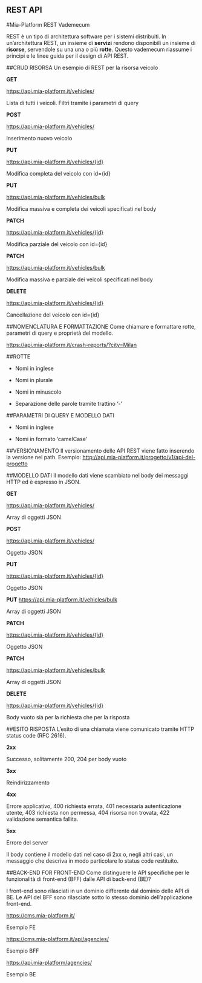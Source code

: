## REST API ##
#Mia-Platform REST Vademecum


REST è un tipo di architettura software per i sistemi distribuiti. In un’architettura REST, un insieme di **servizi** rendono disponibili un insieme di **risorse**, servendole su una una o più **rotte**.
Questo vademecum riassume i principi e le linee guida per il design di API REST.

##CRUD RISORSA
Un esempio di REST per la risorsa veicolo

**GET**

https://api.mia-platform.it/vehicles/

Lista di tutti i veicoli. Filtri tramite i parametri di query

**POST**

https://api.mia-platform.it/vehicles/

Inserimento nuovo veicolo

**PUT**

https://api.mia-platform.it/vehicles/{id}

Modifica completa del veicolo con id={id}

**PUT**

https://api.mia-platform.it/vehicles/bulk

Modifica massiva e completa dei veicoli specificati nel body

**PATCH**

https://api.mia-platform.it/vehicles/{id}

Modifica parziale del veicolo con id={id}

**PATCH**

https://api.mia-platform.it/vehicles/bulk

Modifica massiva e parziale dei veicoli specificati nel body

**DELETE**

https://api.mia-platform.it/vehicles/{id}

Cancellazione del veicolo con id={id}


##NOMENCLATURA E FORMATTAZIONE
Come chiamare e formattare rotte, parametri di query e proprietà del modello.

https://api.mia-platform.it/crash-reports/?city=Milan


##ROTTE
* Nomi in inglese

* Nomi in plurale

* Nomi in minuscolo

* Separazione delle parole tramite trattino ‘-’

##PARAMETRI DI QUERY E MODELLO DATI
* Nomi in inglese

* Nomi in formato ‘camelCase’


##VERSIONAMENTO
Il versionamento delle API REST viene fatto inserendo la versione nel path. Esempio: http://api.mia-platform.it/progetto/v1/api-del-progetto

##MODELLO DATI
Il modello dati viene scambiato nel body dei messaggi HTTP ed è espresso in JSON.

**GET**

https://api.mia-platform.it/vehicles/

Array di oggetti JSON

**POST**

https://api.mia-platform.it/vehicles/

Oggetto JSON

**PUT**

https://api.mia-platform.it/vehicles/{id}

Oggetto JSON

**PUT**
https://api.mia-platform.it/vehicles/bulk

Array di oggetti JSON

**PATCH**

https://api.mia-platform.it/vehicles/{id}

Oggetto JSON

**PATCH**

https://api.mia-platform.it/vehicles/bulk

Array di oggetti JSON

**DELETE**

https://api.mia-platform.it/vehicles/{id}

Body vuoto sia per la richiesta che per la risposta

##ESITO RISPOSTA
L’esito di una chiamata viene comunicato tramite HTTP status code (RFC 2616).

**2xx**

Successo, solitamente 200, 204 per body vuoto

**3xx**

Reindirizzamento

**4xx**

Errore applicativo, 400 richiesta errata, 401 necessaria autenticazione utente, 403 richiesta non permessa, 404 risorsa non trovata, 422 validazione semantica fallita.

**5xx**

Errore del server

Il body contiene il modello dati nel caso di 2xx o, negli altri casi, un messaggio che descriva in modo particolare lo status code restituito.

##BACK-END FOR FRONT-END
Come distinguere le API specifiche per le funzionalità di front-end (BFF) dalle API di back-end (BE)?

I front-end sono rilasciati in un dominio differente dal dominio delle API di BE. Le API del BFF sono rilasciate sotto lo stesso dominio dell’applicazione front-end.

https://cms.mia-platform.it/

Esempio FE

https://cms.mia-platform.it/api/agencies/

Esempio BFF

https://api.mia-platform/agencies/

Esempio BE
